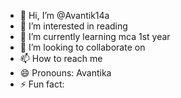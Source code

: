 - 👋 Hi, I’m @Avantik14a
- 👀 I’m interested in reading 
- 🌱 I’m currently learning mca 1st year 
- 💞️ I’m looking to collaborate on
- 📫 How to reach me 
- 😄 Pronouns: Avantika 
- ⚡ Fun fact:

<!---
Avantik14a/Avantik14a is a ✨ special ✨ repository because its `README.md` (this file) appears on your GitHub profile.
You can click the Preview link to take a look at your changes.
--->
